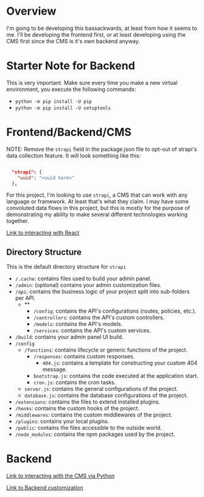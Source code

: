 # Overview

I'm going to be developing this bassackwards, at least from how it seems to me. I'll be developing the frontend first, or at least developing using the CMS first since the CMS is it's own backend anyway.

# Starter Note for Backend

This is very important. Make sure every time you make a new virtual environment, you execute the following commands:

* `python -m pip install -U pip`
* `python -m pip install -U setuptools`

 
# Frontend/Backend/CMS 

NOTE: Remove the `strapi` field in the package.json file to opt-out of strapi's data collection feature. It will look something like this:

```json

  "strapi": {
    "uuid": "<uuid here>"
  },
```

For this project, I'm looking to use `strapi`, a CMS that can work with any language or framework. At least that's what they claim. I may have some convoluted data flows in this project, but this is mostly for the purpose of demonstrating my ability to make several different technologies working together.

 

 [Link to interacting with React](https://strapi.io/documentation/developer-docs/latest/developer-resources/content-api/integrations/react.html)

## Directory Structure

This is the default directory structure for `strapi`

* `/.cache`: contains files used to build your admin panel.
* `/admin`: (optional) contains your admin customization files.
* `/api`: contains the business logic of your project split into sub-folders per API.
  * \**
    * `/config`: contains the API's configurations (routes, policies, etc.).
    * `/controllers`: contains the API's custom controllers.
    * `/models`: contains the API's models.
    * `/services`: contains the API's custom services.
* `/build`: contains your admin panel UI build.
* `/config`
  * `/functions`: contains lifecycle or generic functions of the project.
    * `/responses`: contains custom responses.
      * `404.js`: contains a template for constructing your custom 404 message.
    * `bootstrap.js`: contains the code executed at the application start.
    * `cron.js`: contains the cron tasks.
  * `server.js`: contains the general configurations of the project.
  * `database.js`: contains the database configurations of the project.
* `/extensions`: contains the files to extend installed plugins.
* `/hooks`: contains the custom hooks of the project.
* `/middlewares`: contains the custom middlewares of the project.
* `/plugins`: contains your local plugins.
* `/public`: contains the files accessible to the outside world.
* `/node_modules`: contains the npm packages used by the project.

# Backend

[Link to interacting with the CMS via Python](https://strapi.io/documentation/developer-docs/latest/developer-resources/content-api/integrations/python.html)

[Link to Backend customization](https://strapi.io/documentation/developer-docs/latest/development/backend-customization.html#routing)